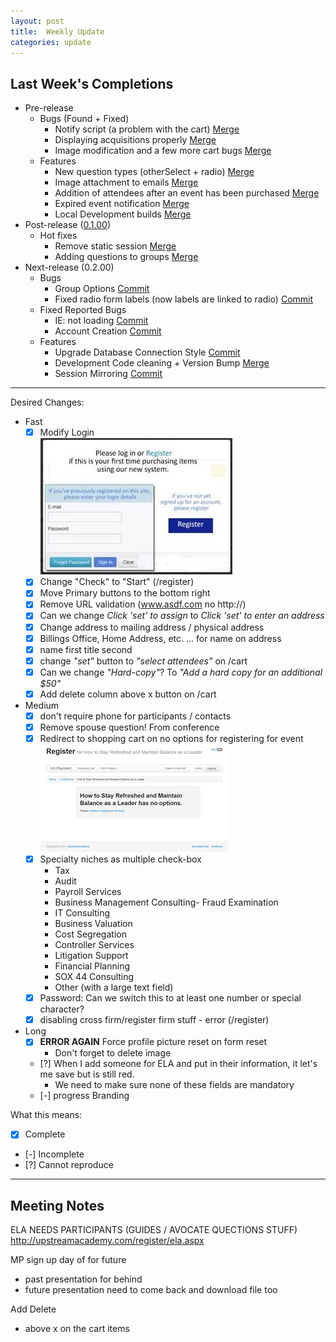 ```yaml
---
layout: post
title:  Weekly Update
categories: update
---
```

## Last Week's Completions

- Pre-release
	- Bugs (Found + Fixed)
		- Notify script (a problem with the cart) [Merge][notify]
		- Displaying acquisitions properly [Merge][acqu]
		- Image modification and a few more cart bugs [Merge][image]
	- Features
		- New question types (otherSelect + radio) [Merge][quest]
		- Image attachment to emails [Merge][attach]
		- Addition of attendees after an event has been purchased [Merge][att]
		- Expired event notification [Merge][expire]
		- Local Development builds [Merge][dev]
- Post-release ([0.1.00])
	- Hot fixes
		- Remove static session [Merge][rmss]
		- Adding questions to groups [Merge][groups]
- Next-release (0.2.00)
	- Bugs
		- Group Options [Commit][grpopt]
		- Fixed radio form labels (now labels are linked to radio) [Commit][radio]
	- Fixed Reported Bugs
		- IE: not loading [Commit][iesux]
		- Account Creation [Commit][accadd]
	- Features
		- Upgrade Database Connection Style [Commit][dbconn]
		- Development Code cleaning + Version Bump [Merge][dccvb]
		- Session Mirroring [Commit][sm]

[notify]: https://github.com/bign8-AZ/UA-purchasing-system/commit/57931d78ee3571b911af844af7bcabb7f5c98f9c
[acqu]:   https://github.com/bign8-AZ/UA-purchasing-system/commit/38a1fbb0708f327b431a605f65a26f2ee1316d93
[image]:  https://github.com/bign8-AZ/UA-purchasing-system/commit/6fa23d7507d63567cf91249b71f9c108099d3c15
[quest]:  https://github.com/bign8-AZ/UA-purchasing-system/commit/069c66810e7b82b6029545b60478c2dda8644201
[attach]: https://github.com/bign8-AZ/UA-purchasing-system/commit/62935db00c80892f178b2ccc9e96f4e7bfef5bae
[att]:    https://github.com/bign8-AZ/UA-purchasing-system/commit/0ddde2dce046e12ccad3094dadd3c4c29253efa6
[expire]: https://github.com/bign8-AZ/UA-purchasing-system/commit/ed0e15db4451c036fc7c455c8e70a260541da833
[dev]:    https://github.com/bign8-AZ/UA-purchasing-system/commit/9bb07b964b3e4ddb150ff42ba033262f4ba6ea25
[0.1.00]: https://github.com/bign8-AZ/UA-purchasing-system/commit/0b75a1da44dedee593a492e442072b58225fce9b
[rmss]:   https://github.com/bign8-AZ/UA-purchasing-system/commit/4a4c70d8cec84761f0890eedb3e20df50c0f24cf
[groups]: https://github.com/bign8-AZ/UA-purchasing-system/commit/c8211b6bde67efcd0ea5f6eca3b136aa84173bc6
[grpopt]: https://github.com/bign8-AZ/UA-purchasing-system/commit/7c1e150f5474640b1fc990b38a317b6ff92034b2
[radio]:  https://github.com/bign8-AZ/UA-purchasing-system/commit/79931484440894a2b4601ca62ddab02448f1c79f
[iesux]:  https://github.com/bign8-AZ/UA-purchasing-system/commit/123210866f3eeefca97020ca85ab6f016bba357a
[accadd]: https://github.com/bign8-AZ/UA-purchasing-system/commit/9e998d7f0e1922737119665453335c282f2f7722
[dbconn]: https://github.com/bign8-AZ/UA-purchasing-system/commit/ae488e6bcb26095718cf732650654181e459ab53
[dccvb]:  https://github.com/bign8-AZ/UA-purchasing-system/commit/41faa8b2dd25ecd7327bc23d082bda50be0b491a
[sm]:     https://github.com/bign8-AZ/UA-purchasing-system/commit/6add34cb73a4e80719c477cc51692d23592948cb

--------
Desired Changes:

- Fast
	- [x] Modify Login  
		![New Login Form](/img/loginMod.jpg)
	- [x] Change "Check" to "Start" (/register)
	- [x] Move Primary buttons to the bottom right
	- [x] Remove URL validation (www.asdf.com no http://)
	- [x] Can we change *Click 'set' to assign* to *Click 'set' to enter an address*
	- [x] Change address to mailing address / physical address
	- [x] Billings Office, Home Address, etc. ... for name on address
	- [x] name first title second
	- [x] change *"set"* button to *"select attendees"* on /cart
	- [x] Can we change *"Hard-copy"*? To *"Add a hard copy for an additional $50"*
	- [x] Add delete column above x button on /cart
- Medium 
	- [x] don't require phone for participants / contacts
	- [x] Remove spouse question! From conference
	- [x] Redirect to shopping cart on no options for registering for event  
		![Don't want to see this](/img/badConf.png)
	- [x] Specialty niches as multiple check-box
		- Tax
		- Audit
		- Payroll  Services
		- Business Management Consulting- Fraud Examination 
		- IT Consulting 
		- Business Valuation
		- Cost Segregation
		- Controller Services
		- Litigation Support
		- Financial Planning
		- SOX 44 Consulting
		- Other (with a large text field)
	- [x] Password: Can we switch this to at least one number or special character?
	- [x] disabling cross firm/register firm stuff - error (/register)
- Long
	- [x] **ERROR AGAIN** Force profile picture reset on form reset
		- Don't forget to delete image
	- [?] When I add someone for ELA and put in their information, it let's me save but is still red.
		- We need to make sure none of these fields are mandatory
	- [-] progress Branding

What this means:

- [x] Complete
- [-] Incomplete
- [?] Cannot reproduce

--------
## Meeting Notes
ELA NEEDS PARTICIPANTS (GUIDES / AVOCATE QUECTIONS STUFF)  
http://upstreamacademy.com/register/ela.aspx

MP sign up day of for future
+ past presentation for behind
+ future presentation need to come back and download file too

Add Delete
+ above x on the cart items



